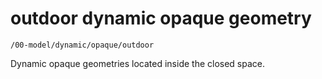 # outdoor dynamic opaque geometry

`/00-model/dynamic/opaque/outdoor`

Dynamic opaque geometries located inside the closed space.
